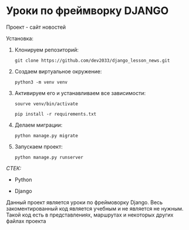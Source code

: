 # Уроки по фреймворку DJANGO
Проект - сайт новостей

Установка:

1) Клонируем репозиторий:
    
    `git clone https://github.com/dev2033/django_lesson_news.git`
   
2) Создаем виртуальное окружение:

    `python3 -m venv venv`
   
3) Активируем его и устанавливаем все зависимости:

    `sourve venv/bin/activate`
   
    `pip install -r requirements.txt`
   
4) Делаем миграции:

    `python manage.py migrate`

5) Запускаем проект: 

    `python manage.py runserver`

*СТЕК:*

- Python

- Django


Данный проект является уроки по фреймоворку Django. Весь закоментированный код является учебным и не является не нужным. Такой код есть в представлениях, маршрутах и некоторых других файлах проекта